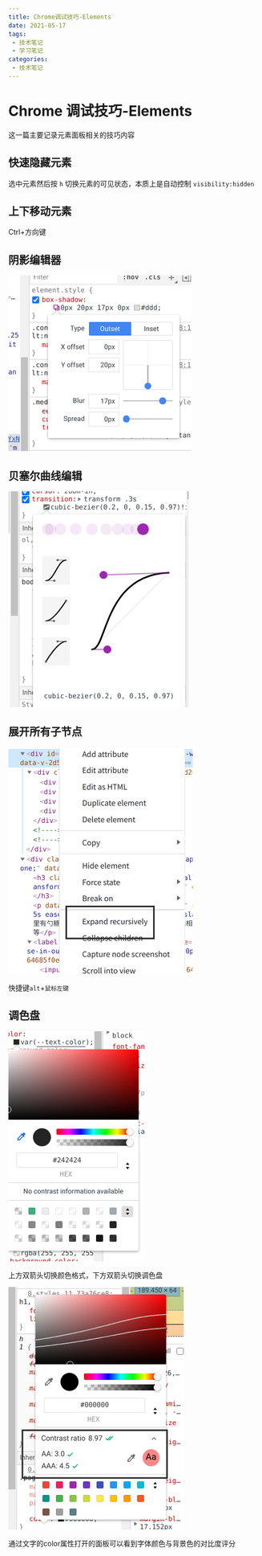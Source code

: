 ```yaml
---
title: Chrome调试技巧-Elements
date: 2021-05-17
tags:
 - 技术笔记
 - 学习笔记
categories:
 - 技术笔记
---
```

# Chrome 调试技巧-Elements

这一篇主要记录元素面板相关的技巧内容
## 快速隐藏元素
选中元素然后按 `h` 切换元素的可见状态，本质上是自动控制 `visibility:hidden`

## 上下移动元素

Ctrl+方向键

## 阴影编辑器
![图片](chrome-debug4\MTYyMTIxOTQ3MzU5MA==621219473590)

## 贝塞尔曲线编辑

![图片](chrome-debug4\MTYyMTIxOTU4MDIyOQ==621219580229)

## 展开所有子节点

![图片](chrome-debug4\MTYyMTIxOTc5Mzg0NQ==621219793846)

快捷键`alt`+`鼠标左键`

## 调色盘

![图片](chrome-debug4\MTYyMTIyMDI4NjI2Mw==621220286263)

上方双箭头切换颜色格式，下方双箭头切换调色盘

![图片](chrome-debug4\MTYyMTIyMDUzMTI1Mw==621220531253)

通过文字的color属性打开的面板可以看到字体颜色与背景色的对比度评分

